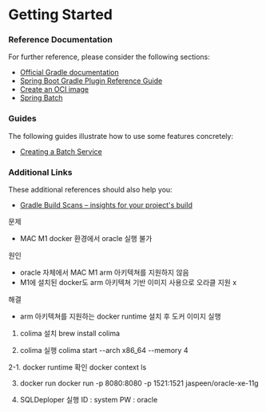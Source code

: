 # Getting Started

### Reference Documentation

For further reference, please consider the following sections:

* [Official Gradle documentation](https://docs.gradle.org)
* [Spring Boot Gradle Plugin Reference Guide](https://docs.spring.io/spring-boot/docs/2.7.4/gradle-plugin/reference/html/)
* [Create an OCI image](https://docs.spring.io/spring-boot/docs/2.7.4/gradle-plugin/reference/html/#build-image)
* [Spring Batch](https://docs.spring.io/spring-boot/docs/2.7.4/reference/htmlsingle/#howto.batch)

### Guides

The following guides illustrate how to use some features concretely:

* [Creating a Batch Service](https://spring.io/guides/gs/batch-processing/)

### Additional Links

These additional references should also help you:

* [Gradle Build Scans – insights for your project's build](https://scans.gradle.com#gradle)

문제
- MAC M1 docker 환경에서 oracle 실행 불가

원인
- oracle 자체에서 MAC M1 arm 아키텍쳐를 지원하지 않음
- M1에 설치된 docker도 arm 아키텍쳐 기반 이미지 사용으로 오라클 지원 x

해결
- arm 아키텍쳐를 지원하는 docker runtime 설치 후 도커 이미지 실행

1. colima 설치 
brew install colima

2. colima 실행
colima start --arch x86_64 --memory 4

2-1. docker runtime 확인
docker context ls

3. docker run
docker run -p 8080:8080 -p 1521:1521 jaspeen/oracle-xe-11g

4. SQLDeploper 실행
ID : system
PW : oracle


